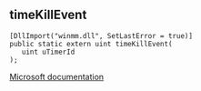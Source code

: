 ## timeKillEvent

```
[DllImport("winmm.dll", SetLastError = true)]
public static extern uint timeKillEvent(
   uint uTimerId
);
```

[Microsoft documentation](TODO)
